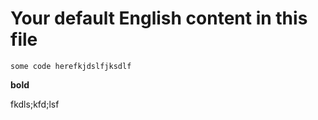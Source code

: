 # Your default English content in this file


`some code herefkjdslfjksdlf`


**bold**

fkdls;kfd;lsf
